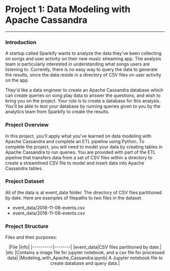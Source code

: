 # Project 1: Data Modeling with Apache Cassandra
--------------------------

### Introduction
A startup called Sparkify wants to analyze the data they've been collecting on songs and user activity on their new music streaming app. The analysis team is particularly interested in understanding what songs users are listening to. Currently, there is no easy way to query the data to generate the results, since the data reside in a directory of CSV files on user activity on the app.

They'd like a data engineer to create an Apache Cassandra database which can create queries on song play data to answer the questions, and wish to bring you on the project. Your role is to create a database for this analysis. You'll be able to test your database by running queries given to you by the analytics team from Sparkify to create the results.


### Project Overview
In this project, you'll apply what you've learned on data modeling with Apache Cassandra and complete an ETL pipeline using Python. To complete the project, you will need to model your data by creating tables in Apache Cassandra to run queries. You are provided with part of the ETL pipeline that transfers data from a set of CSV files within a directory to create a streamlined CSV file to model and insert data into Apache Cassandra tables.

### Project Dataset
All of the data is at event_data folder. The directory of CSV files partitioned by date. 
Here are examples of filepaths to two files in the dataset. 
* event_data/2018-11-08-events.csv
* event_data/2018-11-09-events.csv


### Project Structure
Files and their purposes:
<div align="center">
|File      |Info|
|----------|--------|
|event_data|CSV files partitioned by date.|
|etc  |Contains a image file for jupyter notebook, and a csv file for processed data|
|Modeling_with_Apache_Cassandra.ipynb| A Jupyter notebook file to create database and query data.|
</div>
